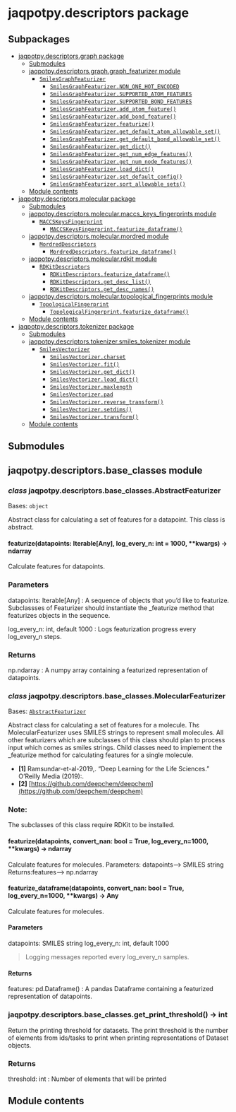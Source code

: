 # jaqpotpy.descriptors package

## Subpackages

* [jaqpotpy.descriptors.graph package](jaqpotpy.descriptors.graph.md)
  * [Submodules](jaqpotpy.descriptors.graph.md#submodules)
  * [jaqpotpy.descriptors.graph.graph_featurizer module](jaqpotpy.descriptors.graph.md#module-jaqpotpy.descriptors.graph.graph_featurizer)
    * [`SmilesGraphFeaturizer`](jaqpotpy.descriptors.graph.md#jaqpotpy.descriptors.graph.graph_featurizer.SmilesGraphFeaturizer)
      * [`SmilesGraphFeaturizer.NON_ONE_HOT_ENCODED`](jaqpotpy.descriptors.graph.md#jaqpotpy.descriptors.graph.graph_featurizer.SmilesGraphFeaturizer.NON_ONE_HOT_ENCODED)
      * [`SmilesGraphFeaturizer.SUPPORTED_ATOM_FEATURES`](jaqpotpy.descriptors.graph.md#jaqpotpy.descriptors.graph.graph_featurizer.SmilesGraphFeaturizer.SUPPORTED_ATOM_FEATURES)
      * [`SmilesGraphFeaturizer.SUPPORTED_BOND_FEATURES`](jaqpotpy.descriptors.graph.md#jaqpotpy.descriptors.graph.graph_featurizer.SmilesGraphFeaturizer.SUPPORTED_BOND_FEATURES)
      * [`SmilesGraphFeaturizer.add_atom_feature()`](jaqpotpy.descriptors.graph.md#jaqpotpy.descriptors.graph.graph_featurizer.SmilesGraphFeaturizer.add_atom_feature)
      * [`SmilesGraphFeaturizer.add_bond_feature()`](jaqpotpy.descriptors.graph.md#jaqpotpy.descriptors.graph.graph_featurizer.SmilesGraphFeaturizer.add_bond_feature)
      * [`SmilesGraphFeaturizer.featurize()`](jaqpotpy.descriptors.graph.md#jaqpotpy.descriptors.graph.graph_featurizer.SmilesGraphFeaturizer.featurize)
      * [`SmilesGraphFeaturizer.get_default_atom_allowable_set()`](jaqpotpy.descriptors.graph.md#jaqpotpy.descriptors.graph.graph_featurizer.SmilesGraphFeaturizer.get_default_atom_allowable_set)
      * [`SmilesGraphFeaturizer.get_default_bond_allowable_set()`](jaqpotpy.descriptors.graph.md#jaqpotpy.descriptors.graph.graph_featurizer.SmilesGraphFeaturizer.get_default_bond_allowable_set)
      * [`SmilesGraphFeaturizer.get_dict()`](jaqpotpy.descriptors.graph.md#jaqpotpy.descriptors.graph.graph_featurizer.SmilesGraphFeaturizer.get_dict)
      * [`SmilesGraphFeaturizer.get_num_edge_features()`](jaqpotpy.descriptors.graph.md#jaqpotpy.descriptors.graph.graph_featurizer.SmilesGraphFeaturizer.get_num_edge_features)
      * [`SmilesGraphFeaturizer.get_num_node_features()`](jaqpotpy.descriptors.graph.md#jaqpotpy.descriptors.graph.graph_featurizer.SmilesGraphFeaturizer.get_num_node_features)
      * [`SmilesGraphFeaturizer.load_dict()`](jaqpotpy.descriptors.graph.md#jaqpotpy.descriptors.graph.graph_featurizer.SmilesGraphFeaturizer.load_dict)
      * [`SmilesGraphFeaturizer.set_default_config()`](jaqpotpy.descriptors.graph.md#jaqpotpy.descriptors.graph.graph_featurizer.SmilesGraphFeaturizer.set_default_config)
      * [`SmilesGraphFeaturizer.sort_allowable_sets()`](jaqpotpy.descriptors.graph.md#jaqpotpy.descriptors.graph.graph_featurizer.SmilesGraphFeaturizer.sort_allowable_sets)
  * [Module contents](jaqpotpy.descriptors.graph.md#module-jaqpotpy.descriptors.graph)
* [jaqpotpy.descriptors.molecular package](jaqpotpy.descriptors.molecular.md)
  * [Submodules](jaqpotpy.descriptors.molecular.md#submodules)
  * [jaqpotpy.descriptors.molecular.maccs_keys_fingerprints module](jaqpotpy.descriptors.molecular.md#module-jaqpotpy.descriptors.molecular.maccs_keys_fingerprints)
    * [`MACCSKeysFingerprint`](jaqpotpy.descriptors.molecular.md#jaqpotpy.descriptors.molecular.maccs_keys_fingerprints.MACCSKeysFingerprint)
      * [`MACCSKeysFingerprint.featurize_dataframe()`](jaqpotpy.descriptors.molecular.md#jaqpotpy.descriptors.molecular.maccs_keys_fingerprints.MACCSKeysFingerprint.featurize_dataframe)
  * [jaqpotpy.descriptors.molecular.mordred module](jaqpotpy.descriptors.molecular.md#module-jaqpotpy.descriptors.molecular.mordred)
    * [`MordredDescriptors`](jaqpotpy.descriptors.molecular.md#jaqpotpy.descriptors.molecular.mordred.MordredDescriptors)
      * [`MordredDescriptors.featurize_dataframe()`](jaqpotpy.descriptors.molecular.md#jaqpotpy.descriptors.molecular.mordred.MordredDescriptors.featurize_dataframe)
  * [jaqpotpy.descriptors.molecular.rdkit module](jaqpotpy.descriptors.molecular.md#module-jaqpotpy.descriptors.molecular.rdkit)
    * [`RDKitDescriptors`](jaqpotpy.descriptors.molecular.md#jaqpotpy.descriptors.molecular.rdkit.RDKitDescriptors)
      * [`RDKitDescriptors.featurize_dataframe()`](jaqpotpy.descriptors.molecular.md#jaqpotpy.descriptors.molecular.rdkit.RDKitDescriptors.featurize_dataframe)
      * [`RDKitDescriptors.get_desc_list()`](jaqpotpy.descriptors.molecular.md#jaqpotpy.descriptors.molecular.rdkit.RDKitDescriptors.get_desc_list)
      * [`RDKitDescriptors.get_desc_names()`](jaqpotpy.descriptors.molecular.md#jaqpotpy.descriptors.molecular.rdkit.RDKitDescriptors.get_desc_names)
  * [jaqpotpy.descriptors.molecular.topological_fingerprints module](jaqpotpy.descriptors.molecular.md#module-jaqpotpy.descriptors.molecular.topological_fingerprints)
    * [`TopologicalFingerprint`](jaqpotpy.descriptors.molecular.md#jaqpotpy.descriptors.molecular.topological_fingerprints.TopologicalFingerprint)
      * [`TopologicalFingerprint.featurize_dataframe()`](jaqpotpy.descriptors.molecular.md#jaqpotpy.descriptors.molecular.topological_fingerprints.TopologicalFingerprint.featurize_dataframe)
  * [Module contents](jaqpotpy.descriptors.molecular.md#module-jaqpotpy.descriptors.molecular)
* [jaqpotpy.descriptors.tokenizer package](jaqpotpy.descriptors.tokenizer.md)
  * [Submodules](jaqpotpy.descriptors.tokenizer.md#submodules)
  * [jaqpotpy.descriptors.tokenizer.smiles_tokenizer module](jaqpotpy.descriptors.tokenizer.md#module-jaqpotpy.descriptors.tokenizer.smiles_tokenizer)
    * [`SmilesVectorizer`](jaqpotpy.descriptors.tokenizer.md#jaqpotpy.descriptors.tokenizer.smiles_tokenizer.SmilesVectorizer)
      * [`SmilesVectorizer.charset`](jaqpotpy.descriptors.tokenizer.md#jaqpotpy.descriptors.tokenizer.smiles_tokenizer.SmilesVectorizer.charset)
      * [`SmilesVectorizer.fit()`](jaqpotpy.descriptors.tokenizer.md#jaqpotpy.descriptors.tokenizer.smiles_tokenizer.SmilesVectorizer.fit)
      * [`SmilesVectorizer.get_dict()`](jaqpotpy.descriptors.tokenizer.md#jaqpotpy.descriptors.tokenizer.smiles_tokenizer.SmilesVectorizer.get_dict)
      * [`SmilesVectorizer.load_dict()`](jaqpotpy.descriptors.tokenizer.md#jaqpotpy.descriptors.tokenizer.smiles_tokenizer.SmilesVectorizer.load_dict)
      * [`SmilesVectorizer.maxlength`](jaqpotpy.descriptors.tokenizer.md#jaqpotpy.descriptors.tokenizer.smiles_tokenizer.SmilesVectorizer.maxlength)
      * [`SmilesVectorizer.pad`](jaqpotpy.descriptors.tokenizer.md#jaqpotpy.descriptors.tokenizer.smiles_tokenizer.SmilesVectorizer.pad)
      * [`SmilesVectorizer.reverse_transform()`](jaqpotpy.descriptors.tokenizer.md#jaqpotpy.descriptors.tokenizer.smiles_tokenizer.SmilesVectorizer.reverse_transform)
      * [`SmilesVectorizer.setdims()`](jaqpotpy.descriptors.tokenizer.md#jaqpotpy.descriptors.tokenizer.smiles_tokenizer.SmilesVectorizer.setdims)
      * [`SmilesVectorizer.transform()`](jaqpotpy.descriptors.tokenizer.md#jaqpotpy.descriptors.tokenizer.smiles_tokenizer.SmilesVectorizer.transform)
  * [Module contents](jaqpotpy.descriptors.tokenizer.md#module-jaqpotpy.descriptors.tokenizer)

## Submodules

## jaqpotpy.descriptors.base_classes module

### *class* jaqpotpy.descriptors.base_classes.AbstractFeaturizer

Bases: `object`

Abstract class for calculating a set of features for a datapoint.
This class is abstract.

#### featurize(datapoints: Iterable[Any], log_every_n: int = 1000, \*\*kwargs) → ndarray

Calculate features for datapoints.

### Parameters

datapoints: Iterable[Any]
: A sequence of objects that you’d like to featurize. Subclassses of
  Featurizer should instantiate the \_featurize method that featurizes
  objects in the sequence.

log_every_n: int, default 1000
: Logs featurization progress every log_every_n steps.

### Returns

np.ndarray
: A numpy array containing a featurized representation of datapoints.

### *class* jaqpotpy.descriptors.base_classes.MolecularFeaturizer

Bases: [`AbstractFeaturizer`](#jaqpotpy.descriptors.base_classes.AbstractFeaturizer)

Abstract class for calculating a set of features for a
molecule. Τhε MolecularFeaturizer uses SMILES strings to represent
small molecules. All other featurizers which are subclasses of
this class should plan to process input which comes as smiles
strings. Child classes need to implement the \_featurize method for
calculating features for a single molecule.

* <a id='id1'>**[1]**</a> Ramsundar-et-al-2019,. “Deep Learning for the Life Sciences.” O’Reilly Media (2019):.
* <a id='id2'>**[2]**</a> [https://github.com/deepchem/deepchem](https://github.com/deepchem/deepchem)

### Note:

The subclasses of this class require RDKit to be installed.

#### featurize(datapoints, convert_nan: bool = True, log_every_n=1000, \*\*kwargs) → ndarray

Calculate features for molecules.
Parameters: datapoints–> SMILES string
Returns:features–> np.ndarray

#### featurize_dataframe(datapoints, convert_nan: bool = True, log_every_n=1000, \*\*kwargs) → Any

Calculate features for molecules.

#### Parameters

datapoints:  SMILES string
log_every_n: int, default 1000

> Logging messages reported every log_every_n samples.

#### Returns

features: pd.Dataframe()
: A pandas Dataframe containing a featurized representation of datapoints.

### jaqpotpy.descriptors.base_classes.get_print_threshold() → int

Return the printing threshold for datasets.
The print threshold is the number of elements from ids/tasks to
print when printing representations of Dataset objects.

### Returns

threshold: int
: Number of elements that will be printed

## Module contents
